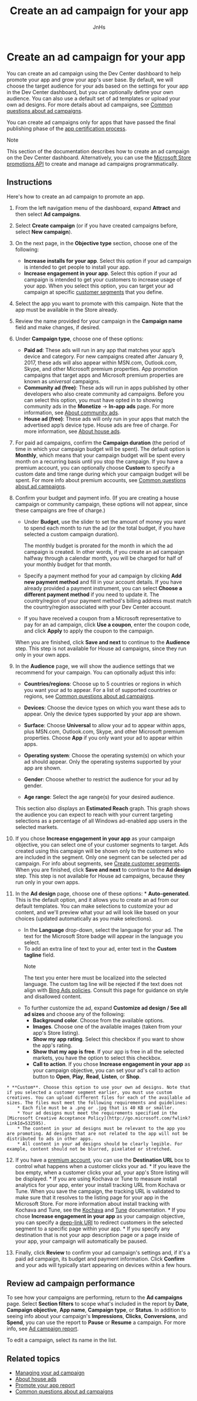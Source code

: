 ﻿---
author: JnHs
Description: You can create an ad campaign using the Dev Center dashboard to help promote your app and grow your app's user base.
title: Create an ad campaign for your app
ms.assetid: 10D94929-92C4-4379-AA5F-6FEF879F2463
ms.author: wdg-dev-content
ms.date: 05/08/2018
ms.topic: article
ms.prod: windows
ms.technology: uwp
keywords: windows 10, uwp, ad, campaign, promote
ms.localizationpriority: medium
---

# Create an ad campaign for your app

You can create an ad campaign using the Dev Center dashboard to help promote your app and grow your app's user base. By default, we will choose the target audience for your ads based on the settings for your app in the Dev Center dashboard, but you can optionally define your own audience. You can also use a default set of ad templates or upload your own ad designs. For more details about ad campaigns, see [Common questions about ad campaigns](common-questions.md).

You can create ad campaigns only for apps that have passed the final publishing phase of the [app certification process](the-app-certification-process.md).

> [!NOTE]
> This section of the documentation describes how to create an ad campaign on the Dev Center dashboard. Alternatively, you can use the [Microsoft Store promotions API](../monetize/run-ad-campaigns-using-windows-store-services.md) to create and manage ad campaigns programmatically.

## Instructions

Here's how to create an ad campaign to promote an app.

1.  From the left navigation menu of the dashboard, expand **Attract** and then select **Ad campaigns**.
2.  Select **Create campaign** (or if you have created campaigns before, select **New campaign**).
3.  On the next page, in the **Objective type** section, choose one of the following:
    * **Increase installs for your app**. Select this option if your ad campaign is intended to get people to install your app.
    * **Increase engagement in your app**. Select this option if your ad campaign is intended to get your customers to increase usage of your app. When you select this option, you can target your ad campaign at specific [customer segments](create-customer-segments.md) that you define.

4.  Select the app you want to promote with this campaign. Note that the app must be available in the Store already.
5.  Review the name provided for your campaign in the **Campaign name** field and make changes, if desired.
6.  Under **Campaign type**, choose one of these options:
    * **Paid ad**: These ads will run in any app that matches your app’s device and category. For new campaigns created after January 9, 2017, these ads will also appear within MSN.com, Outlook.com, Skype, and other Microsoft premium properties. App promotion campaigns that target apps and Microsoft premium properties are known as *universal* campaigns.
    * **Community ad (free)**: These ads will run in apps published by other developers who also create community ad campaigns. Before you can select this option, you must have opted in to showing community ads in the **Monetize** -> **In-app ads** page. For more information, see [About community ads](about-community-ads.md).
    * **House ad (free)**: These ads will only run in your apps that match the advertised app’s device type. House ads are free of charge. For more information, see [About house ads](about-house-ads.md).

7.  For paid ad campaigns, confirm the **Campaign duration** (the period of time in which your campaign budget will be spent). The default option is **Monthly**, which means that your campaign budget will be spent every month on a recurring basis until you stop the campaign. If you have a premium account, you can optionally choose **Custom** to specify a custom date and time range during which your campaign budget will be spent. For more info about premium accounts, see [Common questions about ad campaigns](common-questions.md#how-can-i-increase-the-maximum-monthly-budget-amount-allowed-for-my-ad-campaign).

8.  Confirm your budget and payment info. (If you are creating a house campaign or community campaign, these options will not appear, since these campaigns are free of charge.)
    * Under **Budget**, use the slider to set the amount of money you want to spend each month to run the ad (or the total budget, if you have selected a custom campaign duration).

        The monthly budget is prorated for the month in which the ad campaign is created. In other words, if you create an ad campaign halfway through a calendar month, you will be charged for half of your monthly budget for that month.

    * Specify a payment method for your ad campaign by clicking **Add new payment method** and fill in your account details. If you have already provided a payment instrument, you can select **Choose a different payment method** if you need to update it. The country/region of your payment method's billing address must match the country/region associated with your Dev Center account.

    * If you have received a coupon from a Microsoft representative to pay for an ad campaign, click **Use a coupon**, enter the coupon code, and click **Apply** to apply the coupon to the campaign.

    When you are finished, click **Save and next** to continue to the **Audience** step. This step is not available for House ad campaigns, since they run only in your own apps.

9.  In the **Audience** page, we will show the audience settings that we recommend for your campaign. You can optionally adjust this info:
    * **Countries/regions**: Choose up to 5 countries or regions in which you want your ad to appear. For a list of supported countries or regions, see [Common questions about ad campaigns](common-questions.md#where-will-my-ad-appear).

    * **Devices**: Choose the device types on which you want these ads to appear. Only the device types supported by your app are shown.

    * **Surface**: Choose **Universal** to allow your ad to appear within apps, plus MSN.com, Outlook.com, Skype, and other Microsoft premium properties. Choose **App** if you only want your ad to appear within apps.

    * **Operating system**: Choose the operating system(s) on which your ad should appear. Only the operating systems supported by your app are shown.

    * **Gender**: Choose whether to restrict the audience for your ad by gender.

    * **Age range**: Select the age range(s) for your desired audience.

    This section also displays an **Estimated Reach** graph. This graph shows the audience you can expect to reach with your current targeting selections as a percentage of all Windows ad-enabled app users in the selected markets.

10.  If you chose **Increase engagement in your app** as your campaign objective, you can select one of your customer segments to target. Ads created using this campaign will be shown only to the customers who are included in the segment. Only one segment can be selected per ad campaign. For info about segments, see [Create customer segments](create-customer-segments.md). When you are finished, click **Save and next** to continue to the **Ad design** step. This step is not available for House ad campaigns, because they run only in your own apps.

11.  In the **Ad design** page, choose one of these options:
    * **Auto-generated**. This is the default option, and it allows you to create an ad from our default templates. You can make selections to customize your ad content, and we'll preview what your ad will look like based on your choices (updated automatically as you make selections).
        * In the **Language** drop-down, select the language for your ad. The text for the Microsoft Store badge will appear in the language you select.
        * To add an extra line of text to your ad, enter text in the **Custom tagline** field.
            > [!NOTE]
            > The text you enter here must be localized into the selected language. The custom tag line will be rejected if the text does not align with [Bing Ads policies](http://go.microsoft.com/fwlink?LinkId=398341). Consult this page for guidance on style and disallowed content.
        * To further customize the ad, expand **Customize ad design / See all ad sizes** and choose any of the following:
            * **Background color**. Choose from the available options.
            * **Images**. Choose one of the available images (taken from your app's Store listing).
            * **Show my app rating**. Select this checkbox if you want to show the app's rating.
            * **Show that my app is free**. If your app is free in all the selected markets, you have the option to select this checkbox.
            * **Call to action**. If you chose **Increase engagement in your app** as your campaign objective, you can set your ad's call to action button to **Open**, **Play**, **Read**, **Listen**, or **Shop**.  

    * **Custom**. Choose this option to use your own ad designs. Note that if you selected a customer segment earlier, you must use custom creatives. You can upload different files for each of the available ad sizes. The files must meet the following requirements and guidelines:
        * Each file must be a .png or .jpg that is 40 KB or smaller.
        * Your ad designs must meet the requirements specified in the [Microsoft Creative Acceptance Policy](http://go.microsoft.com/fwlink?LinkId=532595).
        * The content in your ad designs must be relevant to the app you are promoting. Ad designs that are not related to the app will not be distributed to ads in other apps.
        * All content in your ad designs should be clearly legible. For example, content should not be blurred, pixelated or stretched.

12.  If you have a [premium account](common-questions.md#how-can-i-increase-the-maximum-monthly-budget-amount-allowed-for-my-ad-campaign), you can use the **Destination URL** box to control what happens when a customer clicks your ad.
    * If you leave the box empty, when a customer clicks your ad, your app's Store listing will be displayed.
    * If you are using Kochava or Tune to measure install analytics for your app, enter your install tracking URL from Kochava or Tune. When you save the campaign, the tracking URL is validated to make sure that it resolves to the listing page for your app in the Microsoft Store. For more information about install tracking with Kochava and Tune, see the [Kochava](http://support.kochava.com/) and [Tune](https://help.tune.com/) documentation.
    * If you chose **Increase engagement in your app** as your campaign objective, you can specify a [deep-link URI](../launch-resume/handle-uri-activation.md) to redirect customers in the selected segment to a specific page within your app.
    * If you specify any destination that is not your app description page or a page inside of your app, your campaign will automatically be paused.

13.  Finally, click **Review** to confirm your ad campaign's settings and, if it's a paid ad campaign, its budget and payment information. Click **Confirm** and your ads will typically start appearing on devices within a few hours.

## Review ad campaign performance

To see how your campaigns are performing, return to the **Ad campaigns** page. Select **Section filters** to scope what's included in the report by **Date**, **Campaign objective**, **App name**, **Campaign type**, or **Status**. In addition to seeing info about your campaign's **Impressions**, **Clicks**, **Conversions**, and **Spend**, you can use the report to **Pause** or **Resume** a campaign. For more info, see [Ad campaign report](promote-your-app-report.md).

To edit a campaign, select its name in the list.

## Related topics

* [Managing your ad campaign](managing-your-ad-campaign.md)
* [About house ads](about-house-ads.md)
* [Promote your app report](promote-your-app-report.md)
* [Common questions about ad campaigns](common-questions.md)
